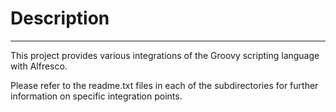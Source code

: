 # Description
-----------
This project provides various integrations of the Groovy scripting language with Alfresco.

Please refer to the readme.txt files in each of the subdirectories for further information on specific integration points.
